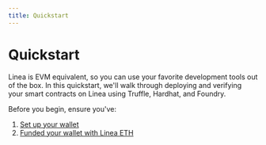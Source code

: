 ```yaml
---
title: Quickstart
---
```


# Quickstart

Linea is EVM equivalent, so you can use your favorite development tools out of the box. In this quickstart, we'll walk through deploying and verifying your smart contracts on Linea using Truffle, Hardhat, and Foundry.

Before you begin, ensure you've:

1. [Set up your wallet](/set-up-your-wallet.mdx)
1. [Funded your wallet with Linea ETH](/build-on-linea/use-linea-testnet/fund.md#get-test-eth-on-linea)
